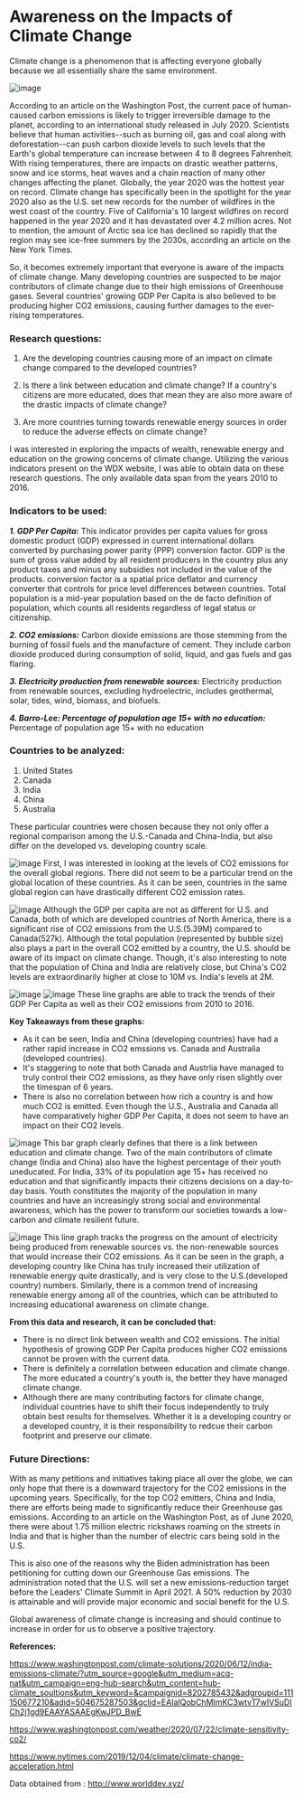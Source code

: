 # Awareness on the Impacts of Climate Change

Climate change is a phenomenon that is affecting everyone globally because we all essentially share the same environment. 


![image](https://user-images.githubusercontent.com/78182982/112765763-a8a69a80-8fdc-11eb-9082-1f5aff5c7070.png)



According to an article on the Washington Post, the current pace of human-caused carbon emissions is likely to trigger irreversible damage to the planet, according to an international study released in July 2020. Scientists believe that human activities--such as burning oil, gas and coal along with deforestation--can push carbon dioxide levels to such levels that the Earth's global temperature can increase between 4 to 8 degrees Fahrenheit. With rising temperatures, there are impacts on drastic weather patterns, snow and ice storms, heat waves and a chain reaction of many other changes affecting the planet. Globally, the year 2020 was the hottest year on record. Climate change has specifically been in the spotlight for the year 2020 also as the U.S. set new records for the number of wildfires in the west coast of the country. Five of California's 10 largest wildfires on record happened in the year 2020 and it has devastated over 4.2 million acres. Not to mention, the amount of Arctic sea ice has declined so rapidly that the region may see ice-free summers by the 2030s, according an article on the New York Times. 


So, it becomes extremely important that everyone is aware of the impacts of climate change. Many developing countries are suspected to be major contributors of climate change due to their high emissions of Greenhouse gases. Several countries' growing GDP Per Capita is also believed to be producing higher CO2 emissions, causing further damages to the ever-rising temperatures. 


### Research questions:
1. Are the developing countries causing more of an impact on climate change compared to the developed countries? 

2. Is there a link between education and climate change? If a country's citizens are more educated, does that mean they are also more aware of
the drastic impacts of climate change?

3. Are more countries turning towards renewable energy sources in order to reduce the adverse effects on climate change?

I was interested in exploring the impacts of wealth, renewable energy and education on the growing concerns of climate change. Utilizing the various indicators present on the WDX website, I was able to obtain data on these research questions. The only available data span from the years 2010 to 2016. 

### Indicators to be used:

***1. GDP Per Capita:*** This indicator provides per capita values for gross domestic product (GDP) expressed in current international dollars converted by purchasing power parity (PPP) conversion factor.   GDP is the sum of gross value added by all resident producers in the country plus any product taxes and minus any subsidies not included in the value of the products. conversion factor is a spatial price deflator and currency converter that controls for price level differences between countries. Total population is a mid-year population based on the de facto definition of population, which counts all residents regardless of legal status or citizenship.

***2. CO2 emissions:*** Carbon dioxide emissions are those stemming from the burning of fossil fuels and the manufacture of cement. They include carbon dioxide produced during consumption of solid, liquid, and gas fuels and gas flaring.

***3. Electricity production from renewable sources:*** Electricity production from renewable sources, excluding hydroelectric, includes geothermal, solar, tides, wind, biomass, and biofuels.

***4. Barro-Lee: Percentage of population age 15+ with no education:*** Percentage of population age 15+ with no education

### Countries to be analyzed:
1. United States
2. Canada
3. India
4. China
5. Australia

These particular countries were chosen because they not only offer a regional comparison among the U.S.-Canada and China-India, but also differ on the 
developed vs. developing country scale.







![image](https://user-images.githubusercontent.com/78182982/112741418-b19f5980-8f53-11eb-91d3-6e9fd6c65ed3.png)
First, I was interested in looking at the levels of CO2 emissions for the overall global regions. There did not seem to be a particular trend on the global location of these countries. As it can be seen, countries in the same global region can have drastically different CO2 emission rates.


 

![image](https://user-images.githubusercontent.com/78182982/112762209-7bea8700-8fcc-11eb-85a6-8f32c5c17b45.png)
Although the GDP per capita are not as different for U.S. and Canada, both of which are developed countries of North America, 
there is a significant rise of CO2 emissions from the U.S.(5.39M) compared to Canada(527k). Although the total population (represented by bubble size)
also plays a part in the overall CO2 emitted by a country, the U.S. should be aware of its impact on climate change. Though, it's also interesting to note that 
the population of China and India are relatively close, but China's CO2 levels are extraordinarily higher at close to 10M vs. India's levels at 2M.









![image](https://user-images.githubusercontent.com/78182982/112763607-2ebde380-8fd3-11eb-9572-29afd224fed3.png)
![image](https://user-images.githubusercontent.com/78182982/112762302-f3b8b180-8fcc-11eb-8b72-925cd7c3577c.png)
These line graphs are able to track the trends of their GDP Per Capita as well as their CO2 emissions from 2010 to 2016. 

**Key Takeaways from these graphs:**
- As it can be seen, India and China (developing countries) have had a rather rapid increase in CO2 emssions vs. Canada and Australia (developed countries). 
- It's staggering to note that both Canada and Austrlia have managed to truly control their CO2 emissions, as they have only risen slightly over the timespan of 6 years. 
- There is also no correlation between how rich a country is and how much CO2 is emitted. Even though the U.S., Australia and Canada all have comparatively higher GDP Per Capita, it does not seem to have an impact on their CO2 levels. 








![image](https://user-images.githubusercontent.com/78182982/112766037-f374e200-8fdd-11eb-9993-03d43581846a.png)
This bar graph clearly defines that there is a link between education and climate change. Two of the main contributors of climate change (India and China) also have the highest percentage of their youth uneducated. For India, 33% of its population age 15+ has received no education and that significantly impacts their citizens decisions on a day-to-day basis. Youth constitutes the majority of the population in many countries and have an increasingly strong social and environmental awareness, which has the power to transform our societies towards a low-carbon and climate resilient future. 







![image](https://user-images.githubusercontent.com/78182982/112769774-ced63580-8ff0-11eb-894e-350b0f7fa74a.png)
This line graph tracks the progress on the amount of electricity being produced from renewable sources vs. the non-renewable sources that would increase their CO2 emissions. As it can be seen in the graph, a developing country like China has truly increased their utilization of renewable energy quite drastically, and is very close to the U.S.(developed country) numbers. Similarly, there is a common trend of increasing renewable energy among all of the countries, which can be attributed to increasing educational awareness on climate change. 


**From this data and research, it can be concluded that:**
- There is no direct link between wealth and CO2 emissions. The initial hypothesis of growing GDP Per Capita produces higher CO2 emissions cannot be proven with the current data.
- There is definitely a correlation between education and climate change. The more educated a country's youth is, the better they have managed climate change. 
- Although there are many contributing factors for climate change, individual countries have to shift their focus independently to truly obtain best results for themselves. Whether it is a developing country or a developed country, it is their responsibility to redcue their carbon footprint and preserve our climate.
 

### Future Directions:
With as many petitions and initiatives taking place all over the globe, we can only hope that there is a downward trajectory for the CO2 emissions in the upcoming years. Specifically, for the top CO2 emitters, China and India, there are efforts being made to significantly reduce their Greenhouse gas emissions. According to an article on the Washington Post, as of June 2020, there were about 1.75 million electric rickshaws roaming on the streets in India and that is higher than the number of electric cars being sold in the U.S.

This is also one of the reasons why the Biden administration has been petitioning for cutting down our Greenhouse Gas emissions. The administration noted that the U.S. will set a new emissions-reduction target before the Leaders' Climate Summit in April 2021. A 50% reduction by 2030 is attainable and will provide major economic and social benefit for the U.S. 

Global awareness of climate change is increasing and should continue to increase in order for us to observe a positive trajectory. 


**References:**


https://www.washingtonpost.com/climate-solutions/2020/06/12/india-emissions-climate/?utm_source=google&utm_medium=acq-nat&utm_campaign=eng-hub-search&utm_content=hub-climate_soultions&utm_keyword=&campaignid=8202785432&adgroupid=111150677210&adid=504675287503&gclid=EAIaIQobChMImKC3wtvT7wIVSuDICh2j1gd9EAAYASAAEgKwJPD_BwE 


https://www.washingtonpost.com/weather/2020/07/22/climate-sensitivity-co2/


https://www.nytimes.com/2019/12/04/climate/climate-change-acceleration.html


Data obtained from : http://www.worlddev.xyz/
